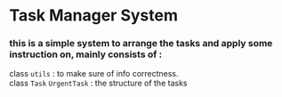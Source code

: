# Task Manager System
### this is a simple system to arrange the tasks and apply some instruction on, mainly consists of :
class `utils`  : to make sure of info correctness.  
class `Task` `UrgentTask` : the structure of the tasks
